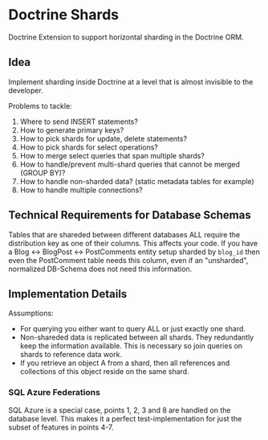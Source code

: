 # Doctrine Shards

Doctrine Extension to support horizontal sharding in the Doctrine ORM.

## Idea

Implement sharding inside Doctrine at a level that is almost invisible to the developer.

Problems to tackle:

1. Where to send INSERT statements?
2. How to generate primary keys?
3. How to pick shards for update, delete statements?
4. How to pick shards for select operations?
5. How to merge select queries that span multiple shards?
6. How to handle/prevent multi-shard queries that cannot be merged (GROUP BY)?
7. How to handle non-sharded data? (static metadata tables for example)
8. How to handle multiple connections?

## Technical Requirements for Database Schemas

Tables that are shareded between different databases ALL require the distribution key as one of their columns. This affects your code. If you have a Blog <-> BlogPost <-> PostComments entity setup sharded by `blog_id` then even the PostComment table needs this column, even if an "unsharded", normalized DB-Schema does not need this information.

## Implementation Details

Assumptions:

* For querying you either want to query ALL or just exactly one shard.
* Non-shareded data is replicated between all shards. They redundantly keep the information available. This is necessary so join queries on shards to reference data work.
* If you retrieve an object A from a shard, then all references and collections of this object reside on the same shard.

### SQL Azure Federations

SQL Azure is a special case, points 1, 2, 3 and 8 are handled on the database level. This makes it a perfect test-implementation for just the subset of features in points 4-7.
